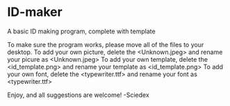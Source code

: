 # ID-maker
A basic ID making program, complete with template

To make sure the program works, please move all of the files to your desktop.
To add your own picture, delete the <Unknown.jpeg> and rename your picure as <Unknown.jpeg>
To add your own template, delete the <id_template.png> and rename your template as <id_template.png>
To add your own font, delete the <typewriter.ttf> and rename your font as <typewriter.ttf>

Enjoy, and all suggestions are welcome!
-Sciedex
